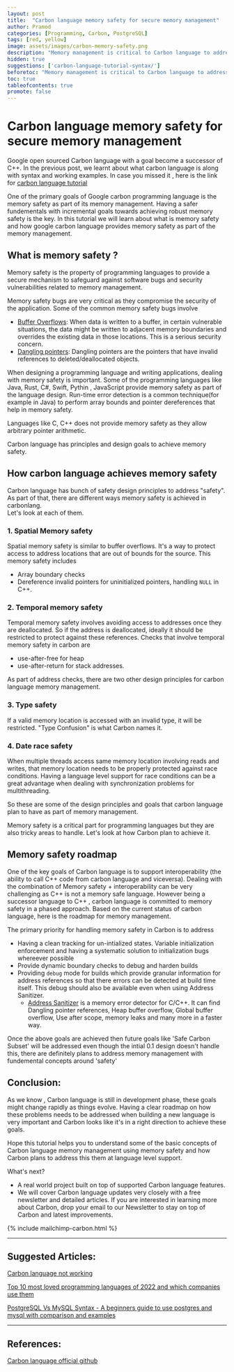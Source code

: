 ```yaml
---
layout: post
title:  "Carbon language memory safety for secure memory management"
author: Pramod
categories: [Programming, Carbon, PostgreSQL]
tags: [red, yellow]
image: assets/images/carbon-memory-safety.png
description: "Memory management is critical to Carbon language to address memory safety issues from C++. Carbon language looks like it has great roadmap to achieve this"
hidden: true
suggestions: ['carbon-language-tutorial-syntax/']
beforetoc: "Memory management is critical to Carbon language to address memory safety issues from C++"
toc: true
tableofcontents: true
promote: false
---
```


# Carbon language memory safety for secure memory management 

Google open sourced Carbon language with a goal become a successor of C++. In the previous post, we learnt about what carbon language is along with syntax and working examples. In case you 
missed it , here is the link for [carbon language tutorial](/2022-07-25-carbon-language-tutorial-syntax)

One of the primary goals of Google carbon programming language is the memory safety as part of its memory management. 
Having a safer fundementals with incremental goals towards achieving robust memory safety is the key. 
In this tutorial we will learn about what is memory safety and how google carbon language provides memory safety as part of the memory management.

## What is memory safety ?
Memory safety is the property of programming languages to provide a secure mechanism to safeguard against software bugs 
and security vulnerabilities related to memory management. 

Memory safety bugs are very critical as they compromise the security of the application. 
Some of the common memory safety bugs involve 
* [Buffer Overflows](https://en.wikipedia.org/wiki/Buffer_overflow): When data is written to a buffer, in certain vulnerable situations, 
the data might be written to adjacent memory boundaries and overrides the existing data in those locations. This is a serious security concern. 
* [Dangling pointers](https://en.wikipedia.org/wiki/Dangling_pointer): Dangling pointers are the pointers that have invalid references to deleted/deallocated objects. 

When designing a programming language and writing applications, dealing with memory safety is important. Some of the programming languages like  
Java, Rust, C#, Swift, Pythin , JavaScript provide memory safety as part of the language design. 
Run-time error detection is a common technique(for example in Java) to perform array bounds and pointer dereferences that help in memory safety. 

Languages like C, C++ does not provide memory safety as they allow arbitrary pointer arithmetic. 

Carbon language has principles and design goals to achieve memory safety. 

## How carbon language achieves memory safety 
Carbon language has bunch of safety design principles to address "safety". As part of that, there are different ways memory safety is achieved in carbonlang.  
Let's look at each of them. 

### 1. Spatial Memory safety
Spatial memory safety is similar to buffer overflows. It's a way to protect access to address locations that are out of bounds for the source. 
This memory safety includes 
- Array boundary checks 
- Dereference invalid pointers for uninitialized pointers, handling `NULL` in C++.   

### 2. Temporal memory safety
Temporal memory safety involves avoiding access to addresses once they are deallocated. So if the address is deallocated, ideally it should be restricted to protect against these references. 
Checks that involve temporal memory safety in carbon are 
- use-after-free for heap 
- use-after-return for stack addresses. 

As part of address checks,  there are two other design principles for carbon language memory management. 
### 3. Type safety
If a valid memory location is accessed with an invalid type, it will be restricted. "Type Confusion" is what Carbon names it.

### 4. Date race safety
When multiple threads access same memory location involving reads and writes, that memory location needs to be properly protected against race conditions. 
Having a language level support for race conditions can be a great advantage when dealing with synchronization problems for multithreading.  

So these are some of the design principles and goals that carbon language plan to have as part of memory management. 

Memory safety is a critical part for programming languages but they are also tricky areas to handle. Let's look at how Carbon plan to achieve it.

## Memory safety roadmap
One of the key goals of Carbon language is to support interoperability (the ability to call C++ code from carbon language and viceversa). Dealing with the combination of Memory safety + interoperability 
can be very challenging as C++ is not a memory safe language. However being a successor language to C++ , carbon language is committed to memory safety in a phased approach. 
Based on the current status of carbon language, here is the roadmap for memory management. 

The primary priority for handling memory safety in Carbon is to address 
- Having a clean tracking for un-intialized states. Variable initialization enforcement and having a systematic solution to initialization bugs whereever possible 
- Provide dynamic boundary checks to debug and harden builds 
- Providing `debug` mode for builds which provide granular information for address references so that there errors can be detected at build time itself. This debug should 
also be available even when using Address Sanitizer. 
  - [Address Sanitizer](https://github.com/google/sanitizers/wiki/AddressSanitizer) is a memory error detector for C/C++. It 
  can find Dangling pointer references, Heap buffer overflow, Global buffer overflow, Use after scope, memory leaks and many more in a faster way.

Once the above goals are achieved then future goals like 'Safe Carbon Subset' will be addressed even though the intial 0.1 design doesn't handle this, there are definitely 
plans to address memory management with fundemental concepts around 'safety'
  

## Conclusion:

As we know , Carbon language is still in development phase, these goals might change rapidly as things evolve. Having a clear roadmap on how these problems needs to be addressed 
when building a new language is very important and Carbon looks like it's in a right direction to achieve these goals. 

Hope this tutorial helps you to understand some of the basic concepts of Carbon language memory management using memory safety and how Carbon plans to address this them at language level support. 

What's next?

- A real world project built on top of supported Carbon language features.
- We will cover Carbon language updates very closely with a free newsletter and detailed articles. If you are interested in learning more about Carbon, drop your email to our Newsletter to stay on top of Carbon and latest improvements.

{% include mailchimp-carbon.html %}

--- 
## Suggested Articles:
[Carbon language not working](https://tipseason.com/carbon-language-execvp-error/)

[Top 10 most loved programming languages of 2022 and which companies use them](https://tipseason.com/top-10-most-loved-programming-languages-2022/)

[PostgreSQL Vs MySQL Syntax - A beginners guide to use postgres and mysql with comparison and examples](https://tipseason.com/postgres-vs-mysql-syntax-comparision/)

--- 
## References:
[Carbon language official github](https://github.com/carbon-language/carbon-lang/)










